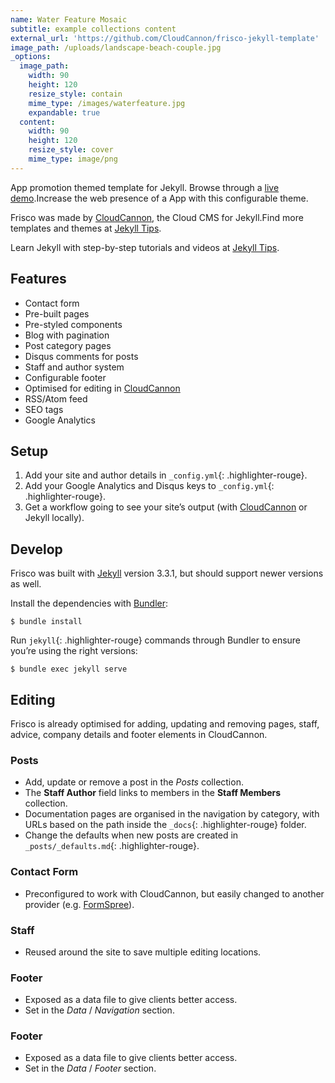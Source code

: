 ```yaml
---
name: Water Feature Mosaic
subtitle: example collections content
external_url: 'https://github.com/CloudCannon/frisco-jekyll-template'
image_path: /uploads/landscape-beach-couple.jpg
_options:
  image_path:
    width: 90
    height: 120
    resize_style: contain
    mime_type: /images/waterfeature.jpg
    expandable: true
  content:
    width: 90
    height: 120
    resize_style: cover
    mime_type: image/png
---
```



App promotion themed template for Jekyll. Browse through a [live demo](https://brave-submarine.cloudvent.net/).Increase the web presence of a App with this configurable theme.

Frisco was made by [CloudCannon](http://cloudcannon.com/), the Cloud CMS for Jekyll.Find more templates and themes at [Jekyll Tips](http://jekyll.tips/templates/).

Learn Jekyll with step-by-step tutorials and videos at [Jekyll Tips](http://jekyll.tips/).

## Features

* Contact form
* Pre-built pages
* Pre-styled components
* Blog with pagination
* Post category pages
* Disqus comments for posts
* Staff and author system
* Configurable footer
* Optimised for editing in [CloudCannon](http://cloudcannon.com/)
* RSS/Atom feed
* SEO tags
* Google Analytics

## Setup

1. Add your site and author details in `_config.yml`{: .highlighter-rouge}.
2. Add your Google Analytics and Disqus keys to `_config.yml`{: .highlighter-rouge}.
3. Get a workflow going to see your site’s output (with [CloudCannon](https://app.cloudcannon.com/) or Jekyll locally).

## Develop

Frisco was built with [Jekyll](http://jekyllrb.com/) version 3.3.1, but should support newer versions as well.

Install the dependencies with [Bundler](http://bundler.io/):

<div class="language-bash highlighter-rouge"><pre class="highlight"><code><span class="gp">$ </span>bundle install
</code></pre>
</div>

Run `jekyll`{: .highlighter-rouge} commands through Bundler to ensure you’re using the right versions:

<div class="language-bash highlighter-rouge"><pre class="highlight"><code><span class="gp">$ </span>bundle <span class="nb">exec </span>jekyll serve
</code></pre>
</div>

## Editing

Frisco is already optimised for adding, updating and removing pages, staff, advice, company details and footer elements in CloudCannon.

### Posts

* Add, update or remove a post in the *Posts* collection.
* The **Staff Author** field links to members in the **Staff Members** collection.
* Documentation pages are organised in the navigation by category, with URLs based on the path inside the `_docs`{: .highlighter-rouge} folder.
* Change the defaults when new posts are created in `_posts/_defaults.md`{: .highlighter-rouge}.

### Contact Form

* Preconfigured to work with CloudCannon, but easily changed to another provider (e.g. [FormSpree](https://formspree.io/)).

### Staff

* Reused around the site to save multiple editing locations.

### Footer

* Exposed as a data file to give clients better access.
* Set in the *Data* / *Navigation* section.

### Footer

* Exposed as a data file to give clients better access.
* Set in the *Data* / *Footer* section.